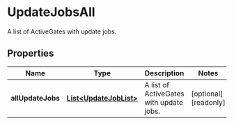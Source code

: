 

# UpdateJobsAll

A list of ActiveGates with update jobs.

## Properties

| Name | Type | Description | Notes |
|------------ | ------------- | ------------- | -------------|
|**allUpdateJobs** | [**List&lt;UpdateJobList&gt;**](UpdateJobList.md) | A list of ActiveGates with update jobs. |  [optional] [readonly] |



